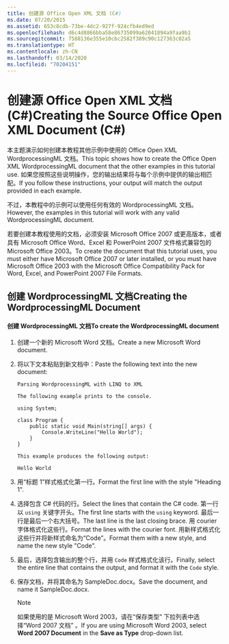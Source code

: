 ```yaml
---
title: 创建源 Office Open XML 文档 (C#)
ms.date: 07/20/2015
ms.assetid: 653c8cdb-73be-4dc2-927f-924cfb4ed9ed
ms.openlocfilehash: d6c4d8866bba58e86735099a62041894a9faa9b1
ms.sourcegitcommit: 7588136e355e10cbc2582f389c90c127363c02a5
ms.translationtype: HT
ms.contentlocale: zh-CN
ms.lasthandoff: 03/14/2020
ms.locfileid: "70204151"
---
```

# <a name="creating-the-source-office-open-xml-document-c"></a><span data-ttu-id="97bb9-102">创建源 Office Open XML 文档 (C#)</span><span class="sxs-lookup"><span data-stu-id="97bb9-102">Creating the Source Office Open XML Document (C#)</span></span>

<span data-ttu-id="97bb9-103">本主题演示如何创建本教程其他示例中使用的 Office Open XML WordprocessingML 文档。</span><span class="sxs-lookup"><span data-stu-id="97bb9-103">This topic shows how to create the Office Open XML WordprocessingML document that the other examples in this tutorial use.</span></span> <span data-ttu-id="97bb9-104">如果您按照这些说明操作，您的输出结果将与每个示例中提供的输出相匹配。</span><span class="sxs-lookup"><span data-stu-id="97bb9-104">If you follow these instructions, your output will match the output provided in each example.</span></span>

<span data-ttu-id="97bb9-105">不过，本教程中的示例可以使用任何有效的 WordprocessingML 文档。</span><span class="sxs-lookup"><span data-stu-id="97bb9-105">However, the examples in this tutorial will work with any valid WordprocessingML document.</span></span>

<span data-ttu-id="97bb9-106">若要创建本教程使用的文档，必须安装 Microsoft Office 2007 或更高版本，或者具有 Microsoft Office Word、Excel 和 PowerPoint 2007 文件格式兼容包的 Microsoft Office 2003。</span><span class="sxs-lookup"><span data-stu-id="97bb9-106">To create the document that this tutorial uses, you must either have Microsoft Office 2007 or later installed, or you must have Microsoft Office 2003 with the Microsoft Office Compatibility Pack for Word, Excel, and PowerPoint 2007 File Formats.</span></span>

## <a name="creating-the-wordprocessingml-document"></a><span data-ttu-id="97bb9-107">创建 WordprocessingML 文档</span><span class="sxs-lookup"><span data-stu-id="97bb9-107">Creating the WordprocessingML Document</span></span>

#### <a name="to-create-the-wordprocessingml-document"></a><span data-ttu-id="97bb9-108">创建 WordprocessingML 文档</span><span class="sxs-lookup"><span data-stu-id="97bb9-108">To create the WordprocessingML document</span></span>

1. <span data-ttu-id="97bb9-109">创建一个新的 Microsoft Word 文档。</span><span class="sxs-lookup"><span data-stu-id="97bb9-109">Create a new Microsoft Word document.</span></span>

2. <span data-ttu-id="97bb9-110">将以下文本粘贴到新文档中：</span><span class="sxs-lookup"><span data-stu-id="97bb9-110">Paste the following text into the new document:</span></span>

    ```text
    Parsing WordprocessingML with LINQ to XML

    The following example prints to the console.

    using System;

    class Program {
        public static void Main(string[] args) {
            Console.WriteLine("Hello World");
        }
    }

    This example produces the following output:

    Hello World
    ```

3. <span data-ttu-id="97bb9-111">用“标题 1”样式格式化第一行。</span><span class="sxs-lookup"><span data-stu-id="97bb9-111">Format the first line with the style "Heading 1".</span></span>

4. <span data-ttu-id="97bb9-112">选择包含 C# 代码的行。</span><span class="sxs-lookup"><span data-stu-id="97bb9-112">Select the lines that contain the C# code.</span></span> <span data-ttu-id="97bb9-113">第一行以 `using` 关键字开头。</span><span class="sxs-lookup"><span data-stu-id="97bb9-113">The first line starts with the `using` keyword.</span></span> <span data-ttu-id="97bb9-114">最后一行是最后一个右大括号。</span><span class="sxs-lookup"><span data-stu-id="97bb9-114">The last line is the last closing brace.</span></span> <span data-ttu-id="97bb9-115">用 courier 字体格式化这些行。</span><span class="sxs-lookup"><span data-stu-id="97bb9-115">Format the lines with the courier font.</span></span> <span data-ttu-id="97bb9-116">用新样式格式化这些行并将新样式命名为“Code”。</span><span class="sxs-lookup"><span data-stu-id="97bb9-116">Format them with a new style, and name the new style "Code".</span></span>

5. <span data-ttu-id="97bb9-117">最后，选择包含输出的整个行，并用 `Code` 样式格式化该行。</span><span class="sxs-lookup"><span data-stu-id="97bb9-117">Finally, select the entire line that contains the output, and format it with the `Code` style.</span></span>

6. <span data-ttu-id="97bb9-118">保存文档，并将其命名为 SampleDoc.docx。</span><span class="sxs-lookup"><span data-stu-id="97bb9-118">Save the document, and name it SampleDoc.docx.</span></span>

    > [!NOTE]
    > <span data-ttu-id="97bb9-119">如果使用的是 Microsoft Word 2003，请在“保存类型”  下拉列表中选择“Word 2007 文档”  。</span><span class="sxs-lookup"><span data-stu-id="97bb9-119">If you are using Microsoft Word 2003, select **Word 2007 Document** in the **Save as Type** drop-down list.</span></span>

